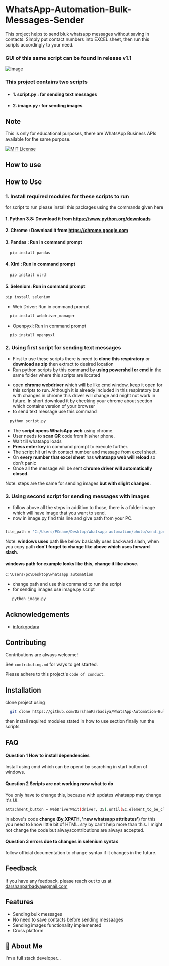 
# WhatsApp-Automation-Bulk-Messages-Sender

This project helps to send bluk whatsapp messages without saving in contacts. Simply put contact numbers into EXCEL sheet, then run this scripts accordingly to your need. 

### GUI of this same script can be found in release v1.1
![image](https://user-images.githubusercontent.com/65885245/233088885-6cb16095-1f8a-4fa0-8bc0-dd0a669f5f41.png)

### This project contains two scripts 
- #### 1. script.py : for sending text messages
- #### 2. image.py : for sending images 

## Note
This is only for educational purposes, there are WhatsApp Business APIs available for the same purpose.

[![MIT License](https://img.shields.io/badge/License-MIT-green.svg)](https://choosealicense.com/licenses/mit/)



## How to use


## How to Use

### 1. Install required modules for these scripts to run
for script to run please install this packages using the commands given here

#### 1. Python 3.8: Download it from https://www.python.org/downloads
#### 2. Chrome : Download it from https://chrome.google.com

#### 3. Pandas : Run in command prompt 
```bash
  pip install pandas 
```


#### 4. Xlrd : Run in command prompt 
```bash
  pip install xlrd
```


#### 5. Selenium: Run in command prompt 
```bash
pip install selenium
```
* Web Driver: Run in command prompt 
```bash
  pip install webdriver_manager
```

* Openpyxl: Run in command prompt 
```bash
  pip install openpyxl
```


### 2. Using first script for sending text messages
* First to use these scripts there is need to **clone this respiratory** or **download as zip** then extract to desired location
* Run python scripts by this command by **using powershell or cmd** in the same folder where this scripts are located 
-  open **chrome webdriver** which will be  like cmd window, keep it open for this scripts to run. Although it is already included in this respiratory but with changes in chrome this driver will change and might not work in future. In short download it by checking your chrome about section which contains version of your browser
- to send text message use this command
```bash
  python script.py 
```



* The **script opens WhatsApp web** using chrome.
* User needs to **scan QR** code from his/her phone.
* Wait till whatsapp loads 
* **Press enter key** in command prompt to execute further.
* The script hit url with contact number and message from excel sheet.
* On **every number that excel sheet** has **whatsapp web will reload** so don't panic
* Once all the message will be sent **chrome driver will automatically closed.**

Note: steps are the same for sending images **but with slight changes.**

### 3. Using second script for sending messages with images  
- follow above all the steps in addition to those, there is a folder image which will have image that you want to send.
- now in image.py find this line and give path from your PC.

```bash

file_path = 'C:/Users/PCname/Desktop/whatsapp automation/photo/send.jpeg'

```

Note: **windows uses** path like below basically uses backward slash, when you copy path **don't forget to change like above which uses forward slash.**

#### windows path for example looks like this, change it like above.
``` bash
C:\Users\pc\Desktop\whatsapp automation

```

- change path and use this command to run the script
- for sending images use image.py script

```bash
   python image.py 
```
## Acknowledgements

 - [inforkgodara](https://github.com/inforkgodara/whatsapp-bulk-messages-without-saving-contacts#prerequisites)


## Contributing

Contributions are always welcome!

See `contributing.md` for ways to get started.

Please adhere to this project's `code of conduct`.


## Installation

clone project using 

```bash
  git clone https://github.com/DarshanParbadiya/WhatsApp-Automation-Bulk-Messages-Sender.git
```

then install required modules stated in how to use section finally run the scripts 
    
## FAQ

#### Question 1 How to install dependencies

Install using cmd which can be opend by searching in start button of windows.

#### Question 2 Scripts are not working now what to do

You only have to change this, because with updates whatsapp may change it's UI.

``` bash
attachment_button = WebDriverWait(driver, 35).until(EC.element_to_be_clickable((By.XPATH, "//span[@data-testid='clip']")))
```
in above's code **change (By.XPATH, 'new whatsapp attributes')**
for this you need to know little bit of HTML. sry by can't help more than this. I might not change the code but alwayscontributions are always accepted.

#### Question 3 errors due to changes in selenium syntax

follow official documentation to change syntax if it changes in the future.
## Feedback

If you have any feedback, please reach out to us at darshanparbadya@gmail.com


## Features

- Sending bulk messages
- No need to save contacts before sending messaages
- Sending images functionality implemented
- Cross platform


## 🚀 About Me
I'm a full stack developer...

